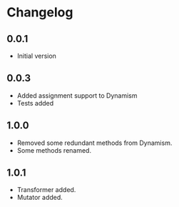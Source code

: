 # Changelog

## 0.0.1

- Initial version

## 0.0.3
- Added assignment support to Dynamism
- Tests added

## 1.0.0
-  Removed some redundant methods from Dynamism.
-  Some methods renamed.

## 1.0.1
-  Transformer added.
-  Mutator added.


